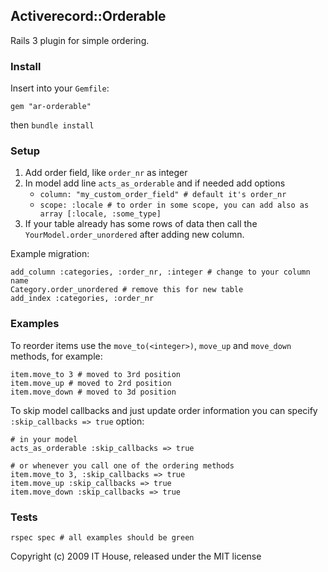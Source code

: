 ## Activerecord::Orderable

Rails 3 plugin for simple ordering.

### Install

Insert into your `Gemfile`:

    gem "ar-orderable"

then `bundle install`

### Setup

1. Add order field, like `order_nr` as integer
2. In model add line `acts_as_orderable` and if needed add options
	- `column: "my_custom_order_field" # default it's order_nr`
	- `scope: :locale # to order in some scope, you can add also as array [:locale, :some_type]`
3. If your table already has some rows of data then call the `YourModel.order_unordered` after adding new column.

Example migration:

    add_column :categories, :order_nr, :integer # change to your column name
    Category.order_unordered # remove this for new table
    add_index :categories, :order_nr

### Examples

To reorder items use the `move_to(<integer>)`, `move_up` and `move_down` methods, for example:

    item.move_to 3 # moved to 3rd position
    item.move_up # moved to 2rd position
    item.move_down # moved to 3d position

To skip model callbacks and just update order information you can specify `:skip_callbacks => true` option:

    # in your model
    acts_as_orderable :skip_callbacks => true

    # or whenever you call one of the ordering methods
    item.move_to 3, :skip_callbacks => true
    item.move_up :skip_callbacks => true
    item.move_down :skip_callbacks => true

### Tests

    rspec spec # all examples should be green

Copyright (c) 2009 IT House, released under the MIT license
